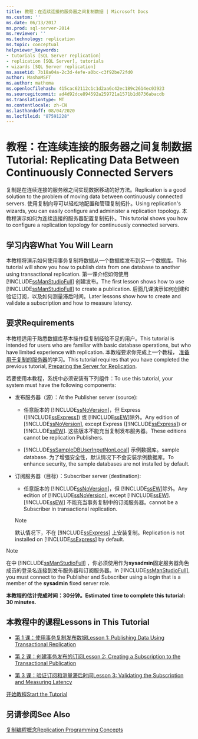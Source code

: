 ```yaml
---
title: 教程：在连续连接的服务器之间复制数据 | Microsoft Docs
ms.custom: ''
ms.date: 06/13/2017
ms.prod: sql-server-2014
ms.reviewer: ''
ms.technology: replication
ms.topic: conceptual
helpviewer_keywords:
- tutorials [SQL Server replication]
- replication [SQL Server], tutorials
- wizards [SQL Server replication]
ms.assetid: 7b18a04a-2c3d-4efe-a0bc-c3f92be72fd0
author: MashaMSFT
ms.author: mathoma
ms.openlocfilehash: 415cac62112c1c1d2aa6c42ec189c2614ec03923
ms.sourcegitcommit: ad4d92dce894592a259721a1571b1d8736abacdb
ms.translationtype: MT
ms.contentlocale: zh-CN
ms.lasthandoff: 08/04/2020
ms.locfileid: "87591228"
---
```

# <a name="tutorial-replicating-data-between-continuously-connected-servers"></a><span data-ttu-id="cecab-102">教程：在连续连接的服务器之间复制数据</span><span class="sxs-lookup"><span data-stu-id="cecab-102">Tutorial: Replicating Data Between Continuously Connected Servers</span></span>
  <span data-ttu-id="cecab-103">复制是在连续连接的服务器之间实现数据移动的好方法。</span><span class="sxs-lookup"><span data-stu-id="cecab-103">Replication is a good solution to the problem of moving data between continuously connected servers.</span></span> <span data-ttu-id="cecab-104">使用复制向导可以轻松地配置和管理复制拓扑。</span><span class="sxs-lookup"><span data-stu-id="cecab-104">Using replication's wizards, you can easily configure and administer a replication topology.</span></span> <span data-ttu-id="cecab-105">本教程演示如何为连续连接的服务器配置复制拓扑。</span><span class="sxs-lookup"><span data-stu-id="cecab-105">This tutorial shows you how to configure a replication topology for continuously connected servers.</span></span>  
  
## <a name="what-you-will-learn"></a><span data-ttu-id="cecab-106">学习内容</span><span class="sxs-lookup"><span data-stu-id="cecab-106">What You Will Learn</span></span>  
 <span data-ttu-id="cecab-107">本教程将演示如何使用事务复制将数据从一个数据库发布到另一个数据库。</span><span class="sxs-lookup"><span data-stu-id="cecab-107">This tutorial will show you how to publish data from one database to another using transactional replication.</span></span> <span data-ttu-id="cecab-108">第一课介绍如何使用 [!INCLUDE[ssManStudioFull](../../includes/ssmanstudiofull-md.md)] 创建发布。</span><span class="sxs-lookup"><span data-stu-id="cecab-108">The first lesson shows how to use [!INCLUDE[ssManStudioFull](../../includes/ssmanstudiofull-md.md)] to create a publication.</span></span> <span data-ttu-id="cecab-109">后面几课演示如何创建和验证订阅，以及如何测量滞后时间。</span><span class="sxs-lookup"><span data-stu-id="cecab-109">Later lessons show how to create and validate a subscription and how to measure latency.</span></span>  
  
## <a name="requirements"></a><span data-ttu-id="cecab-110">要求</span><span class="sxs-lookup"><span data-stu-id="cecab-110">Requirements</span></span>  
 <span data-ttu-id="cecab-111">本教程适用于熟悉数据库基本操作但复制经验不足的用户。</span><span class="sxs-lookup"><span data-stu-id="cecab-111">This tutorial is intended for users who are familiar with basic database operations, but who have limited experience with replication.</span></span> <span data-ttu-id="cecab-112">本教程要求你完成上一个教程， [准备用于复制的服务器](tutorial-preparing-the-server-for-replication.md)的学习。</span><span class="sxs-lookup"><span data-stu-id="cecab-112">This tutorial requires that you have completed the previous tutorial, [Preparing the Server for Replication](tutorial-preparing-the-server-for-replication.md).</span></span>  
  
 <span data-ttu-id="cecab-113">若要使用本教程，系统中必须安装有下列组件：</span><span class="sxs-lookup"><span data-stu-id="cecab-113">To use this tutorial, your system must have the following components:</span></span>  
  
-   <span data-ttu-id="cecab-114">发布服务器（源）：</span><span class="sxs-lookup"><span data-stu-id="cecab-114">At the Publisher server (source):</span></span>  
  
    -   <span data-ttu-id="cecab-115">任意版本的 [!INCLUDE[ssNoVersion](../../includes/ssnoversion-md.md)]，但 Express ([!INCLUDE[ssExpress](../../includes/ssexpress-md.md)]) 或 [!INCLUDE[ssEW](../../includes/ssew-md.md)]除外。</span><span class="sxs-lookup"><span data-stu-id="cecab-115">Any edition of [!INCLUDE[ssNoVersion](../../includes/ssnoversion-md.md)], except Express ([!INCLUDE[ssExpress](../../includes/ssexpress-md.md)]) or [!INCLUDE[ssEW](../../includes/ssew-md.md)].</span></span> <span data-ttu-id="cecab-116">这些版本不能充当复制发布服务器。</span><span class="sxs-lookup"><span data-stu-id="cecab-116">These editions cannot be replication Publishers.</span></span>  
  
    -   [!INCLUDE[ssSampleDBUserInputNonLocal](../../includes/sssampledbuserinputnonlocal-md.md)] <span data-ttu-id="cecab-117">示例数据库。</span><span class="sxs-lookup"><span data-stu-id="cecab-117">sample database.</span></span> <span data-ttu-id="cecab-118">为了增强安全性，默认情况下不会安装示例数据库。</span><span class="sxs-lookup"><span data-stu-id="cecab-118">To enhance security, the sample databases are not installed by default.</span></span>  
  
-   <span data-ttu-id="cecab-119">订阅服务器（目标）：</span><span class="sxs-lookup"><span data-stu-id="cecab-119">Subscriber server (destination):</span></span>  
  
    -   <span data-ttu-id="cecab-120">任意版本的 [!INCLUDE[ssNoVersion](../../includes/ssnoversion-md.md)]，但 [!INCLUDE[ssEW](../../includes/ssew-md.md)]除外。</span><span class="sxs-lookup"><span data-stu-id="cecab-120">Any edition of [!INCLUDE[ssNoVersion](../../includes/ssnoversion-md.md)], except [!INCLUDE[ssEW](../../includes/ssew-md.md)].</span></span> [!INCLUDE[ssEW](../../includes/ssew-md.md)] <span data-ttu-id="cecab-121">不能充当事务复制中的订阅服务器。</span><span class="sxs-lookup"><span data-stu-id="cecab-121">cannot be a Subscriber in transactional replication.</span></span>  
  
    > [!NOTE]  
    >  <span data-ttu-id="cecab-122">默认情况下，不在 [!INCLUDE[ssExpress](../../includes/ssexpress-md.md)] 上安装复制。</span><span class="sxs-lookup"><span data-stu-id="cecab-122">Replication is not installed on [!INCLUDE[ssExpress](../../includes/ssexpress-md.md)] by default.</span></span>  
  
> [!NOTE]  
>  <span data-ttu-id="cecab-123">在中 [!INCLUDE[ssManStudioFull](../../includes/ssmanstudiofull-md.md)] ，你必须使用作为**sysadmin**固定服务器角色成员的登录名连接到发布服务器和订阅服务器。</span><span class="sxs-lookup"><span data-stu-id="cecab-123">In [!INCLUDE[ssManStudioFull](../../includes/ssmanstudiofull-md.md)], you must connect to the Publisher and Subscriber using a login that is a member of the **sysadmin** fixed server role.</span></span>  
  
 <span data-ttu-id="cecab-124">**本教程的估计完成时间：30分钟。**</span><span class="sxs-lookup"><span data-stu-id="cecab-124">**Estimated time to complete this tutorial: 30 minutes.**</span></span>  
  
## <a name="lessons-in-this-tutorial"></a><span data-ttu-id="cecab-125">本教程中的课程</span><span class="sxs-lookup"><span data-stu-id="cecab-125">Lessons in This Tutorial</span></span>  
  
-   [<span data-ttu-id="cecab-126">第 1 课：使用事务复制发布数据</span><span class="sxs-lookup"><span data-stu-id="cecab-126">Lesson 1: Publishing Data Using Transactional Replication</span></span>](lesson-1-publishing-data-using-transactional-replication.md)  
  
-   [<span data-ttu-id="cecab-127">第 2 课：创建事务发布的订阅</span><span class="sxs-lookup"><span data-stu-id="cecab-127">Lesson 2: Creating a Subscription to the Transactional Publication</span></span>](lesson-2-creating-a-subscription-to-the-transactional-publication.md)  
  
-   [<span data-ttu-id="cecab-128">第 3 课：验证订阅和测量滞后时间</span><span class="sxs-lookup"><span data-stu-id="cecab-128">Lesson 3: Validating the Subscription and Measuring Latency</span></span>](lesson-3-validating-the-subscription-and-measuring-latency.md)  
  
 [<span data-ttu-id="cecab-129">开始教程</span><span class="sxs-lookup"><span data-stu-id="cecab-129">Start the Tutorial</span></span>](transactional/transactional-replication.md)  
  
## <a name="see-also"></a><span data-ttu-id="cecab-130">另请参阅</span><span class="sxs-lookup"><span data-stu-id="cecab-130">See Also</span></span>  
 [<span data-ttu-id="cecab-131">复制编程概念</span><span class="sxs-lookup"><span data-stu-id="cecab-131">Replication Programming Concepts</span></span>](concepts/replication-programming-concepts.md)  
  
  
